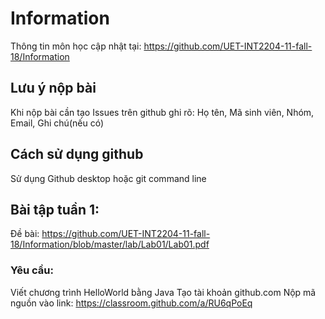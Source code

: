 # Information

Thông tin môn học cập nhật tại: https://github.com/UET-INT2204-11-fall-18/Information 

## Lưu ý nộp bài
Khi nộp bài cần tạo Issues trên github ghi rõ:
Họ tên, Mã sinh viên, Nhóm, Email, Ghi chú(nếu có)

## Cách sử dụng github

Sử dụng Github desktop hoặc git command line 

## Bài tập tuần 1:

Đề bài: https://github.com/UET-INT2204-11-fall-18/Information/blob/master/lab/Lab01/Lab01.pdf

### Yêu cầu:
Viết chương trình HelloWorld bằng Java
Tạo tài khoản github.com
Nộp mã nguồn vào link: https://classroom.github.com/a/RU6qPoEq

